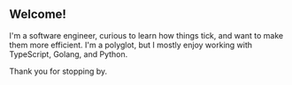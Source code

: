 ## Welcome!

I'm a software engineer, curious to learn how things tick, and want to make them more efficient.
I'm a polyglot, but I mostly enjoy working with TypeScript, Golang, and Python.

Thank you for stopping by.
